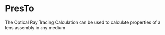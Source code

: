# PresTo
The Optical Ray Tracing Calculation can be used to calculate properties of a lens assembly in any medium
